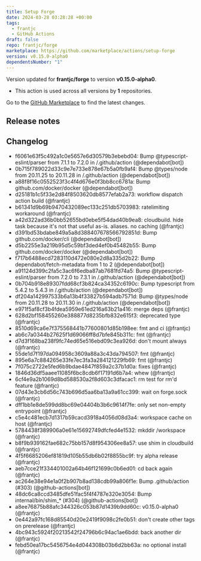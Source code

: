 ```yaml
---
title: Setup Forge
date: 2024-03-28 03:28:28 +00:00
tags:
  - frantjc
  - GitHub Actions
draft: false
repo: frantjc/forge
marketplace: https://github.com/marketplace/actions/setup-forge
version: v0.15.0-alpha0
dependentsNumber: "1"
---
```



Version updated for **frantjc/forge** to version **v0.15.0-alpha0**.
- This action is used across all versions by **1** repositories.

Go to the [GitHub Marketplace](https://github.com/marketplace/actions/setup-forge) to find the latest changes.

## Release notes

## Changelog
* f6061e63f5c492a1c0e5657e6d30579b3ebebd04: Bump @typescript-eslint/parser from 7.1.1 to 7.2.0 in /.github/action (@dependabot[bot])
* 0b715f789022d33c9e7e733e878e67b5a0fb9af4: Bump @types/node from 20.11.25 to 20.11.28 in /.github/action (@dependabot[bot])
* a88f8f16c0552523f3c4f4d676e0f3bb8cc6781a: Bump github.com/docker/docker (@dependabot[bot])
* d25181b1c5f33e2d84f8503620db8577efab2a73: workflow dispatch action build (@frantjc)
* b61341d9b69b9470432089ec133c251db5703983: ratelimiting workaround (@frantjc)
* a42d322ad36b0bb52655bd0ebe5f54dad40b9ea8: cloudbuild. hide task because it's not that useful as-is. aliases. no caching (@frantjc)
* d391bd53bdabe849a5a8d388407678566792851d: Bump github.com/docker/cli (@dependabot[bot])
* d5b2255e3a219b95d5c59bf3ded4ef0b45482b55: Bump github.com/docker/docker (@dependabot[bot])
* f717b6488ecd7283110d472e080e2d8a335d2b22: Bump dependabot/fetch-metadata from 1 to 2 (@dependabot[bot])
* a91124d399c2fa5c3ac6f6edba87ab7681fd74a5: Bump @typescript-eslint/parser from 7.2.0 to 7.3.1 in /.github/action (@dependabot[bot])
* 0b704b918e89307fdd68cf3b824ca34352c6190c: Bump typescript from 5.4.2 to 5.4.3 in /.github/action (@dependabot[bot])
* df204a142997533b6a13b4f33827b594adb7571d: Bump @types/node from 20.11.28 to 20.11.30 in /.github/action (@dependabot[bot])
* e971f5af8cf3b4fdea5959e61ed216a63b21a416: merge deps (@frantjc)
* 628d2bf158455260e388877d8235bfb832e615f3: deprecated type (@frantjc)
* 8510d69ca6e7f375568441b77600801d85b198ee: fmt and ci (@frantjc)
* ab6c7a0344b27625f1d69066ff8d7bfe845b311c: fmt (@frantjc)
* d7d3f168ba238f9fc74ed65e516ebd09c3ea926d: don't mount always (@frantjc)
* 55de1d7f197da094958c3609a88a3c43da794507: fmt (@frantjc)
* 895e6a7c884265e33fe7ec3fa3a284121229fb69: fmt (@frantjc)
* 7f075c2722e5fed6b9bdae4847f859a2c37b1d0a: fixes (@frantjc)
* 1846d36df5aaee11085f6bc8cdb6f17191d6b7a4: whew (@frantjc)
* 6cf4e9a2b1069d8bd588530a2f8d603c3dfacac1: rm test for rm'd feature (@frantjc)
* 07d43e3cb6d56c743b696d5aa6ba13a9a61cc399: wait on forge.sock (@frantjc)
* dff1bb1e8de599dd8bc69e04404b3b6c9614f7fe: only set non-empty entrypoint (@frantjc)
* c5e4c481ecb7d1317b59cacd3918a4056d08d3a4: workspace cache on host (@frantjc)
* 5784438f389906a0e61e15692749dfcfed4e1532: mkddir /workspace (@frantjc)
* b8f9b939162fae682c75bb157d8f954306ee8a57: use shim in cloudbuild (@frantjc)
* 4f5f6685206ef81819d105b55db6b02f8855bc9f: try alpha release (@frantjc)
* aeb7cce21f334401002a64b46f121699c0b6ed01: cd back again (@frantjc)
* ac264e38e94e1a0f2b907b8ad138cdb99a806f1e: Bump .github/action (#303) (@github-actions[bot])
* 48dc6ca8ccd3485dfe51fac5f4f4787e320e3054: Bump internal/bin/shim_* (#304) (@github-actions[bot])
* a8ee76875b88afc344326c053b87d1439b9dd60c: v0.15.0-alpha0 (@frantjc)
* 0e442a97fc168d85540d20e2419f9098c2fe0b51: don't create other tags on prerelease (@frantjc)
* 4bc943c5924f20213542f24796b6c94ac1ae6bdd: back another dir (@frantjc)
* febd50ea17bc5456754e4d044308b03b6d2bb63a: no optional install (@frantjc)


